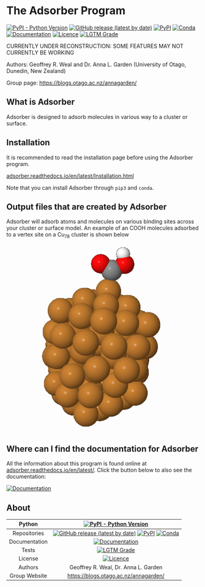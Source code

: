 # The Adsorber Program

[![PyPI - Python Version](https://img.shields.io/pypi/pyversions/Adsorber)](https://docs.python.org/3/)
[![GitHub release (latest by date)](https://img.shields.io/github/v/release/GardenGroupUO/Adsorber)](https://github.com/GardenGroupUO/Adsorber)
[![PyPI](https://img.shields.io/pypi/v/Adsorber)](https://pypi.org/project/Adsorber/)
[![Conda](https://img.shields.io/conda/v/gardengroupuo/adsorber)](https://anaconda.org/GardenGroupUO/adsorber)
[![Documentation](https://img.shields.io/badge/Docs-click%20here-brightgreen)](https://adsorber.readthedocs.io/en/latest/)
[![Licence](https://img.shields.io/github/license/GardenGroupUO/Adsorber)](https://www.gnu.org/licenses/agpl-3.0.en.html)
[![LGTM Grade](https://img.shields.io/lgtm/grade/python/github/GardenGroupUO/Adsorber)](https://lgtm.com/projects/g/GardenGroupUO/Adsorber/context:python)

CURRENTLY UNDER RECONSTRUCTION: SOME FEATURES MAY NOT CURRENTLY BE WORKING

Authors: Geoffrey R. Weal and Dr. Anna L. Garden (University of Otago, Dunedin, New Zealand)

Group page: https://blogs.otago.ac.nz/annagarden/

## What is Adsorber

Adsorber is designed to adsorb molecules in various way to a cluster or surface. 

## Installation

It is recommended to read the installation page before using the Adsorber program. 

[adsorber.readthedocs.io/en/latest/Installation.html](https://adsorber.readthedocs.io/en/latest/Installation.html)

Note that you can install Adsorber through ``pip3`` and ``conda``. 

## Output files that are created by Adsorber

Adsorber will adsorb atoms and molecules on various binding sites across your cluster or surface model. An example of an COOH molecules adsorbed to a vertex site on a Cu<sub>78</sub> cluster is shown below

<p align="center">
	<img src="https://github.com/GardenGroupUO/Adsorber/blob/main/Documentation/source/Images/COOH_site_1_rotation_0.png">
</p>

## Where can I find the documentation for Adsorber

All the information about this program is found online at [adsorber.readthedocs.io/en/latest/](https://adsorber.readthedocs.io/en/latest/). Click the button below to also see the documentation: 

[![Documentation](https://img.shields.io/badge/Docs-click%20here-brightgreen)](https://adsorber.readthedocs.io/en/latest/)

## About

<div align="center">

| Python | [![PyPI - Python Version](https://img.shields.io/pypi/pyversions/Adsorber)](https://docs.python.org/3/) | 
|:----------------------:|:-------------------------------------------------------------:|
| Repositories | [![GitHub release (latest by date)](https://img.shields.io/github/v/release/GardenGroupUO/Adsorber)](https://github.com/GardenGroupUO/Adsorber) [![PyPI](https://img.shields.io/pypi/v/Adsorber)](https://pypi.org/project/Adsorber/) [![Conda](https://img.shields.io/conda/v/gardengroupuo/adsorber)](https://anaconda.org/GardenGroupUO/adsorber) |
| Documentation | [![Documentation](https://img.shields.io/badge/Docs-click%20here-brightgreen)](https://adsorber.readthedocs.io/en/latest/) | 
| Tests | [![LGTM Grade](https://img.shields.io/lgtm/grade/python/github/GardenGroupUO/Adsorber)](https://lgtm.com/projects/g/GardenGroupUO/Adsorber/context:python)
| License | [![Licence](https://img.shields.io/github/license/GardenGroupUO/Adsorber)](https://www.gnu.org/licenses/agpl-3.0.en.html) |
| Authors | Geoffrey R. Weal, Dr. Anna L. Garden |
| Group Website | https://blogs.otago.ac.nz/annagarden/ |

</div>
